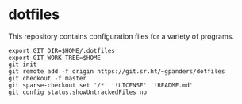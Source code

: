 # dotfiles

This repository contains configuration files for a variety of programs.

    export GIT_DIR=$HOME/.dotfiles
    export GIT_WORK_TREE=$HOME
    git init
    git remote add -f origin https://git.sr.ht/~gpanders/dotfiles
    git checkout -f master
    git sparse-checkout set '/*' '!LICENSE' '!README.md'
    git config status.showUntrackedFiles no
